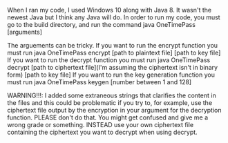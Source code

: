 When I ran my code, I used Windows 10 along with Java 8. It wasn't the newest Java but I think any Java will do. 
In order to run my code, you must go to the build directory, and run the command java OneTimePass [arguments]

The arguements can be tricky. 
If you want to run the encrypt function you must run java OneTimePass encrypt [path to plaintext file] [path to key file]
If you want to run the decrypt function you must run java OneTimePass decrypt [path to ciphertext file](I'm assuming the ciphertext isn't in binary form) [path to key file]
If you want to run the key generation function you must run java OneTimePass keygen [number between 1 and 128]

WARNING!!!: I added some extraneous strings that clarifies the content in the files and this could be problematic if you try to, for example, use the ciphertext file output by the encryption in your argument for the decryption function. PLEASE don't do that. You might get confused and give me a wrong grade or something. INSTEAD use your own ciphertext file containing the ciphertext you want to decrypt when using decrypt.
